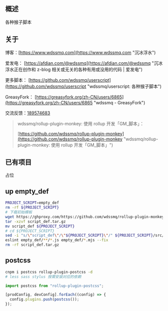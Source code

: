 ## 概述

各种猴子脚本

## 关于

博客：[https://www.wdssmq.com](https://www.wdssmq.com "沉冰浮水")

爱发电： [https://afdian.com/@wdssmq](https://afdian.com/@wdssmq "沉冰浮水正在创作和 z-blog 相关或无关的各种有用或没用的代码 | 爱发电")

更多脚本： [https://github.com/wdssmq/userscript](https://github.com/wdssmq/userscript "wdssmq/userscript: 各种猴子脚本")

GreasyFork： [https://greasyfork.org/zh-CN/users/6865](https://greasyfork.org/zh-CN/users/6865 "wdssmq - GreasyFork")

交流反馈：<a target="_blank" href="https://qm.qq.com/cgi-bin/qm/qr?k=aUWw0GnzE6lREYxdHVPAIfJBPKPvnPN6&jump_from=webapi&authKey=CPLHemFTAHa9YuDOOXHE1DDqTUhlsJehvEQ4HmBpx4ihtBc9i8OGJCsnR3fc+cJ1">189574683</a>

> wdssmq/rollup-plugin-monkey: 使用 rollup 开发「GM\_脚本」：
>
> [https://github.com/wdssmq/rollup-plugin-monkey](https://github.com/wdssmq/rollup-plugin-monkey "wdssmq/rollup-plugin-monkey: 使用 rollup 开发「GM\_脚本」")

<!--
## 用于复制

```js
// @null         ----------------------------
// @contributionURL    https://github.com/wdssmq#%E4%BA%8C%E7%BB%B4%E7%A0%81
// @contributionAmount 5.93
// @null         ----------------------------
// @link         https://github.com/wdssmq/userscript
// @link         https://afdian.com/@wdssmq
// @link         https://greasyfork.org/zh-CN/users/6865-wdssmq
// @null         ----------------------------
```
-->

## 已有项目

占位

## up empty_def

```bash
PROJECT_SCRIPT=empty_def
rm -rf ${PROJECT_SCRIPT}
# 下载初始模板
wget https://ghproxy.com/https://github.com/wdssmq/rollup-plugin-monkey/releases/latest/download/script_def.tar.gz
tar -xzvf script_def.tar.gz
mv script_def ${PROJECT_SCRIPT}
# cd ${PROJECT_SCRIPT}
sed -i "s/\"script_def\"/\"${PROJECT_SCRIPT}\"/" ${PROJECT_SCRIPT}/src/__info.js
eslint empty_def/**/*.js empty_def/*.mjs --fix
rm -rf script_def.tar.gz
```

## postcss

```bash
cnpm i postcss rollup-plugin-postcss -d
# less sass stylus 按需安装对应的依赖
```

```js
import postcss from "rollup-plugin-postcss";

[prodConfig, devConfig].forEach((config) => {
  config.plugins.push(postcss());
});

```
